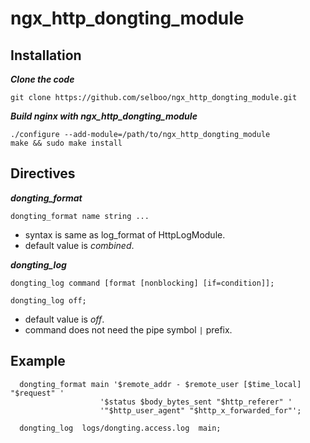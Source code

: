 # ngx_http_dongting_module

## Installation

***Clone the code***
    
    git clone https://github.com/selboo/ngx_http_dongting_module.git

***Build nginx with ngx_http_dongting_module***

    ./configure --add-module=/path/to/ngx_http_dongting_module
    make && sudo make install

## Directives

***dongting_format***
  
    dongting_format name string ...

  * syntax is same as log_format of HttpLogModule.
  * default value is *combined*.

***dongting_log***

    dongting_log command [format [nonblocking] [if=condition]];
 
    dongting_log off;
    
  * default value is *off*.
  * command does not need the pipe symbol `|` prefix.

## Example

      dongting_format main '$remote_addr - $remote_user [$time_local] "$request" '
                        '$status $body_bytes_sent "$http_referer" '
                        '"$http_user_agent" "$http_x_forwarded_for"';
      
      dongting_log  logs/dongting.access.log  main;


